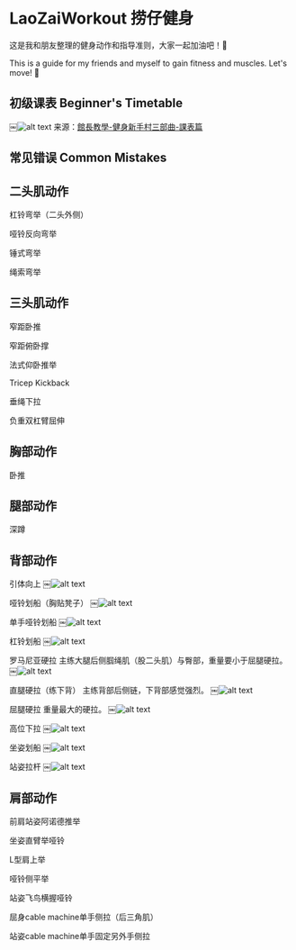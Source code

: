 # LaoZaiWorkout 捞仔健身

这是我和朋友整理的健身动作和指导准则，大家一起加油吧！:muscle:

This is a guide for my friends and myself to gain fitness and muscles. Let's move! :muscle:

## 初级课表 Beginner's Timetable

￼![alt text](https://github.com/ShawnBei/LaoZaiWorkout/blob/master/TutorGuide/guanzhang_time.jpg)
来源：[館長教學-健身新手村三部曲-課表篇](https://www.youtube.com/watch?v=Fg6xKZOq0pw&t=1332s)

## 常见错误 Common Mistakes




## 二头肌动作

杠铃弯举（二头外侧）

哑铃反向弯举

锤式弯举

绳索弯举

## 三头肌动作

窄距卧推

窄距俯卧撑

法式仰卧推举

Tricep Kickback

垂绳下拉

负重双杠臂屈伸

## 胸部动作

卧推

## 腿部动作

深蹲

## 背部动作

引体向上
￼![alt text](https://github.com/ShawnBei/LaoZaiWorkout/blob/master/Back/yintixianghshang.jpg)

哑铃划船（胸贴凳子）
￼![alt text](https://github.com/ShawnBei/LaoZaiWorkout/blob/master/Back/yalinghuachuan.png)

单手哑铃划船
￼![alt text](https://github.com/ShawnBei/LaoZaiWorkout/blob/master/Back/danshouyalinghuachuan.png)

杠铃划船
￼![alt text](https://github.com/ShawnBei/LaoZaiWorkout/blob/master/Back/ganglinghuachuan.png)

罗马尼亚硬拉
主练大腿后侧腘绳肌（股二头肌）与臀部，重量要小于屈腿硬拉。
￼![alt text](https://github.com/ShawnBei/LaoZaiWorkout/blob/master/Back/luomaniya.png)

直腿硬拉（练下背）
主练背部后侧链，下背部感觉强烈。
￼![alt text](https://github.com/ShawnBei/LaoZaiWorkout/blob/master/Back/zhitui.png)

屈腿硬拉
重量最大的硬拉。
￼![alt text](https://github.com/ShawnBei/LaoZaiWorkout/blob/master/Back/qutui.png)

高位下拉
￼![alt text](https://github.com/ShawnBei/LaoZaiWorkout/blob/master/Back/gaoweixiala.png)

坐姿划船
￼![alt text](https://github.com/ShawnBei/LaoZaiWorkout/blob/master/Back/zuozihuachuan.png)

站姿拉杆
￼![alt text](https://github.com/ShawnBei/LaoZaiWorkout/blob/master/Back/zhanzilagan.png)

## 肩部动作

前肩站姿阿诺德推举

坐姿直臂举哑铃

L型肩上举

哑铃侧平举

站姿飞鸟横握哑铃

屈身cable machine单手侧拉（后三角肌）

站姿cable machine单手固定另外手侧拉

